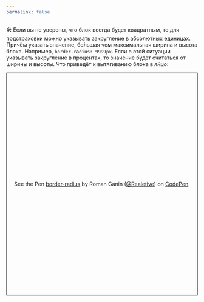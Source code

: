 ```yaml
---
permalink: false
---
```


🛠 Если вы не уверены, что блок всегда будет квадратным, то для подстраховки можно указывать закругление в абсолютных единицах.  Причём указать значение, бо́льшая чем максимальная ширина и высота блока. Например, `border-radius: 9999px`. Если в этой ситуации указывать закругление в процентах, то значение будет считаться от ширины и высоты. Что приведёт к вытягиванию блока в _яйцо_:

<p class="codepen" data-height="588" data-theme-id="light" data-default-tab="result" data-user="Realetive" data-slug-hash="yLaXjqp" data-preview="true" style="height: 588px; box-sizing: border-box; display: flex; align-items: center; justify-content: center; border: 2px solid; margin: 1em 0; padding: 1em;" data-pen-title="border-radius">
  <span>See the Pen <a href="https://codepen.io/Realetive/pen/yLaXjqp">
  border-radius</a> by Roman Ganin (<a href="https://codepen.io/Realetive">@Realetive</a>)
  on <a href="https://codepen.io">CodePen</a>.</span>
</p>
<script async src="https://cpwebassets.codepen.io/assets/embed/ei.js"></script>
